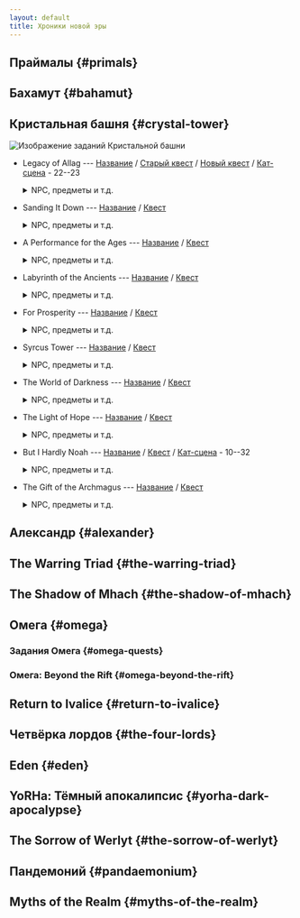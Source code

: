 ```yaml
---
layout: default
title: Хроники новой эры
---
```


## Праймалы {#primals}

## Бахамут {#bahamut}

## Кристальная башня {#crystal-tower}

![Изображение заданий Кристальной башни](https://img.finalfantasyxiv.com/lds/pc/global/images/itemicon/7d/7d4cee627cc765cc427f778f543e63b2912275dd.png)

* Legacy of Allag --- [Название](https://host6450.hnt.ru/translate/ffxiv-translation/completejournal/ru/?checksum=3827de7d7a8dea85) / [Старый квест](https://host6450.hnt.ru/projects/ffxiv-translation/quest-011-gaiusd201_01199/) / [Новый квест](https://host6450.hnt.ru/projects/ffxiv-translation/quest-017-gaiusx201_01709/) / [Кат-сцена](https://host6450.hnt.ru/projects/ffxiv-translation/quest-011-gaiusd201_01199/) - 22--23
  <details>
    <summary>NPC, предметы и т.д.
    </summary>

    NPC: [outlandish man](https://host6450.hnt.ru/translate/ffxiv-translation/enpcresident/ru/?checksum=7514ae8fe456ab05), [Rammbroes](https://host6450.hnt.ru/translate/ffxiv-translation/enpcresident/ru/?checksum=f53781452bc80d2e)
    <br>
    Вражеские NPC: (без названия), (без названия), (без названия), (без названия)
    <br>
    Предметы: [Flawless Earth Crystal](https://host6450.hnt.ru/translate/ffxiv-translation/eventitem/ru/?checksum=b6bfcf267cfecf8c) ([Описание](https://host6450.hnt.ru/translate/ffxiv-translation/eventitemhelp/ru/?checksum=b6bfcf267cfecf8c)), [Flawless Water Crystal](https://host6450.hnt.ru/translate/ffxiv-translation/eventitem/ru/?checksum=e62b60133ce0ece4) ([Описание](https://host6450.hnt.ru/translate/ffxiv-translation/eventitemhelp/ru/?checksum=e62b60133ce0ece4)), [Flawless Fire Crystal](https://host6450.hnt.ru/translate/ffxiv-translation/eventitem/ru/?checksum=644ab70b24cd5dae) ([Описание](https://host6450.hnt.ru/translate/ffxiv-translation/eventitemhelp/ru/?checksum=644ab70b24cd5dae)), [Flawless Wind Crystal](https://host6450.hnt.ru/translate/ffxiv-translation/eventitem/ru/?checksum=5aa1eff5fc2bf2f7) ([Описание](https://host6450.hnt.ru/translate/ffxiv-translation/eventitemhelp/ru/?checksum=5aa1eff5fc2bf2f7))
    <br>
    Надписи на земле: [Цель](https://host6450.hnt.ru/translate/ffxiv-translation/eobjname/ru/?checksum=62789b56032e9da9), [Цель](https://host6450.hnt.ru/translate/ffxiv-translation/eobjname/ru/?checksum=1689aed4f528feaf), [Цель](https://host6450.hnt.ru/translate/ffxiv-translation/eobjname/ru/?checksum=a6be2de5cf999da1), [Цель](https://host6450.hnt.ru/translate/ffxiv-translation/eobjname/ru/?checksum=d677aab60027937f)
  </details>
* Sanding It Down --- [Название](https://host6450.hnt.ru/translate/ffxiv-translation/completejournal/ru/?checksum=d8061bacfa26fe6e) / [Квест](https://host6450.hnt.ru/projects/ffxiv-translation/quest-012-gaiusd202_01200/)
  <details>
    <summary>NPC, предметы и т.д.
    </summary>

    NPC: [Rammbroes](https://host6450.hnt.ru/translate/ffxiv-translation/enpcresident/ru/?checksum=f53781452bc80d2e), [Серендипити](https://host6450.hnt.ru/translate/ffxiv-translation/enpcresident/ru/?checksum=d70d857ad38fef69), [Биггс](https://host6450.hnt.ru/translate/ffxiv-translation/enpcresident/ru/?checksum=d19c9ab339f9381e), [experienced adventurer](https://host6450.hnt.ru/translate/ffxiv-translation/enpcresident/ru/?checksum=681a481c0f4fd6ca), [(без названия)](https://host6450.hnt.ru/translate/ffxiv-translation/enpcresident/ru/?checksum=d4ae175a78efcf24), [(без названия)](https://host6450.hnt.ru/translate/ffxiv-translation/enpcresident/ru/?checksum=804649e4b0454327), [Ведж](https://host6450.hnt.ru/translate/ffxiv-translation/enpcresident/ru/?checksum=58048033b678d752)
    <br>
    Предметы: [Bulging Gil Pouch](https://host6450.hnt.ru/translate/ffxiv-translation/eventitem/ru/?checksum=d6387e18afe963d1) ([Описание](https://host6450.hnt.ru/translate/ffxiv-translation/eventitemhelp/ru/?checksum=d6387e18afe963d1)), [Fire-kissed Aethersand](https://host6450.hnt.ru/translate/ffxiv-translation/eventitem/ru/?checksum=b0a1d1015215b98c) ([Описание](https://host6450.hnt.ru/translate/ffxiv-translation/eventitemhelp/ru/?checksum=b0a1d1015215b98c)), [Earth-cradled Aethersand](https://host6450.hnt.ru/translate/ffxiv-translation/eventitem/ru/?checksum=c5b3e0205231def9) ([Описание](https://host6450.hnt.ru/translate/ffxiv-translation/eventitemhelp/ru/?checksum=c5b3e0205231def9))
    <br>
    Надписи на земле: [earth-cradled aethersand](https://host6450.hnt.ru/translate/ffxiv-translation/eobjname/ru/?checksum=5a0d2ac51401d9a9)
  </details>
* A Performance for the Ages --- [Название](https://host6450.hnt.ru/translate/ffxiv-translation/completejournal/ru/?checksum=28c55d95933b4165) / [Квест](https://host6450.hnt.ru/projects/ffxiv-translation/quest-012-gaiusd203_01201/)
  <details>
    <summary>NPC, предметы и т.д.
    </summary>

    NPC: [Rammbroes](https://host6450.hnt.ru/translate/ffxiv-translation/enpcresident/ru/?checksum=f53781452bc80d2e), [Парсмонтре](https://host6450.hnt.ru/translate/ffxiv-translation/enpcresident/ru/?checksum=e1a101f02ab56740), [(без названия)](https://host6450.hnt.ru/translate/ffxiv-translation/enpcresident/ru/?checksum=b85a0cc45186ea20)
    <br>
    Вражеские NPC: (без названия), (без названия), (без названия)
    <br>
    Предметы: [Wind-touched Aethersand](https://host6450.hnt.ru/translate/ffxiv-translation/eventitem/ru/?checksum=c96f75e1380b5b10) ([Описание](https://host6450.hnt.ru/translate/ffxiv-translation/eventitemhelp/ru/?checksum=c96f75e1380b5b10)), [Water-blessed Aethersand](https://host6450.hnt.ru/translate/ffxiv-translation/eventitem/ru/?checksum=8e1335f7251d9734) ([Описание](https://host6450.hnt.ru/translate/ffxiv-translation/eventitemhelp/ru/?checksum=8e1335f7251d9734))
    <br>
    Надписи на земле: [hulking hog carcass](https://host6450.hnt.ru/translate/ffxiv-translation/eobjname/ru/?checksum=862f189f5bf97e1d), [wind-touched aethersand](https://host6450.hnt.ru/translate/ffxiv-translation/eobjname/ru/?checksum=13fbd3190d76a3e0), [(без названия)](https://host6450.hnt.ru/translate/ffxiv-translation/eobjname/ru/?checksum=f473e1cc16375e33), [(без названия)](https://host6450.hnt.ru/translate/ffxiv-translation/eobjname/ru/?checksum=11dadd446d541419), [water-blessed aethersand](https://host6450.hnt.ru/translate/ffxiv-translation/eobjname/ru/?checksum=4d462c444d325447)
  </details>
* Labyrinth of the Ancients --- [Название](https://host6450.hnt.ru/translate/ffxiv-translation/completejournal/ru/?checksum=904cda7bdccd6945) / [Квест](https://host6450.hnt.ru/projects/ffxiv-translation/quest-012-gaiusd204_01202/)
  <details>
    <summary>NPC, предметы и т.д.
    </summary>

    NPC: [Г'раха Тиа](https://host6450.hnt.ru/translate/ffxiv-translation/enpcresident/ru/?checksum=c49b705dccc1d8e1)
    <br>
    Надписи на земле: [Цель](https://host6450.hnt.ru/translate/ffxiv-translation/eobjname/ru/?checksum=9022ca50689feff6)
  </details>
* For Prosperity --- [Название](https://host6450.hnt.ru/translate/ffxiv-translation/completejournal/ru/?checksum=fafae7389cb4ee0e) / [Квест](https://host6450.hnt.ru/projects/ffxiv-translation/quest-012-gaiusd205_01203/)
  <details>
    <summary>NPC, предметы и т.д.
    </summary>

    NPC: [Г'раха Тиа](https://host6450.hnt.ru/translate/ffxiv-translation/enpcresident/ru/?checksum=c49b705dccc1d8e1), [Rammbroes](https://host6450.hnt.ru/translate/ffxiv-translation/enpcresident/ru/?checksum=f53781452bc80d2e)
  </details>
* Syrcus Tower --- [Название](https://host6450.hnt.ru/translate/ffxiv-translation/completejournal/ru/?checksum=51c22700ed0ba275) / [Квест](https://host6450.hnt.ru/projects/ffxiv-translation/quest-014-gaiusd401_01474/)
  <details>
    <summary>NPC, предметы и т.д.
    </summary>

    NPC: [Rammbroes](https://host6450.hnt.ru/translate/ffxiv-translation/enpcresident/ru/?checksum=f53781452bc80d2e), [Биггс](https://host6450.hnt.ru/translate/ffxiv-translation/enpcresident/ru/?checksum=a4d5534948f38ebd), [Ведж](https://host6450.hnt.ru/translate/ffxiv-translation/enpcresident/ru/?checksum=135bc7df66e0ff88), [Doga](https://host6450.hnt.ru/translate/ffxiv-translation/enpcresident/ru/?checksum=fa2aa4b98b7b4fcf), [Unei](https://host6450.hnt.ru/translate/ffxiv-translation/enpcresident/ru/?checksum=875c00994d7fb247), [Г'раха Тиа](https://host6450.hnt.ru/translate/ffxiv-translation/enpcresident/ru/?checksum=15c1585813799966), [Сид](https://host6450.hnt.ru/translate/ffxiv-translation/enpcresident/ru/?checksum=fb3f926ed0efec40), [Неро](https://host6450.hnt.ru/translate/ffxiv-translation/enpcresident/ru/?checksum=4ebec2f46cb3d4c6), [Биггс](https://host6450.hnt.ru/translate/ffxiv-translation/enpcresident/ru/?checksum=277e5106e8b3b77e), [Ведж](https://host6450.hnt.ru/translate/ffxiv-translation/enpcresident/ru/?checksum=eeb0818ea354dcac), [Сид](https://host6450.hnt.ru/translate/ffxiv-translation/enpcresident/ru/?checksum=5e80ed1f4322ce51), [Биггс](https://host6450.hnt.ru/translate/ffxiv-translation/enpcresident/ru/?checksum=6a63449863f4cf75), [Ведж](https://host6450.hnt.ru/translate/ffxiv-translation/enpcresident/ru/?checksum=9b2e1701a838bd5d), (без названия), [Г'раха Тиа](https://host6450.hnt.ru/translate/ffxiv-translation/enpcresident/ru/?checksum=c49b705dccc1d8e1)
  </details>
* The World of Darkness --- [Название](https://host6450.hnt.ru/translate/ffxiv-translation/completejournal/ru/?checksum=e4708e82caa285b7) / [Квест](https://host6450.hnt.ru/projects/ffxiv-translation/quest-004-gaiusd601_00494/)
  <details>
    <summary>NPC, предметы и т.д.
    </summary>

    NPC: [Rammbroes](https://host6450.hnt.ru/translate/ffxiv-translation/enpcresident/ru/?checksum=f53781452bc80d2e), [Ведж](https://host6450.hnt.ru/translate/ffxiv-translation/enpcresident/ru/?checksum=a4a09b3b2310ceff), [Биггс](https://host6450.hnt.ru/translate/ffxiv-translation/enpcresident/ru/?checksum=376cae41f52a5652), [Г'раха Тиа](https://host6450.hnt.ru/translate/ffxiv-translation/enpcresident/ru/?checksum=c49b705dccc1d8e1), [Г'раха Тиа](https://host6450.hnt.ru/translate/ffxiv-translation/enpcresident/ru/?checksum=99887cf58a6bdcd7), (без названия), [Сид](https://host6450.hnt.ru/translate/ffxiv-translation/enpcresident/ru/?checksum=5e80ed1f4322ce51), [Биггс](https://host6450.hnt.ru/translate/ffxiv-translation/enpcresident/ru/?checksum=6a63449863f4cf75), [Ведж](https://host6450.hnt.ru/translate/ffxiv-translation/enpcresident/ru/?checksum=9b2e1701a838bd5d)
  </details>
* The Light of Hope --- [Название](https://host6450.hnt.ru/translate/ffxiv-translation/completejournal/ru/?checksum=2235954d9a682114) / [Квест](https://host6450.hnt.ru/projects/ffxiv-translation/quest-004-gaiusd602_00495/)
  <details>
    <summary>NPC, предметы и т.д.
    </summary>

    NPC: [Rammbroes](https://host6450.hnt.ru/translate/ffxiv-translation/enpcresident/ru/?checksum=f53781452bc80d2e), [son of Saint Coinach](https://host6450.hnt.ru/translate/ffxiv-translation/enpcresident/ru/?checksum=27ccc568a9239c87), [(без названия)](https://host6450.hnt.ru/translate/ffxiv-translation/enpcresident/ru/?checksum=a6e26b606f1c39a6)
  </details>
* But I Hardly Noah --- [Название](https://host6450.hnt.ru/translate/ffxiv-translation/completejournal/ru/?checksum=707baf3743d4e3cb) / [Квест](https://host6450.hnt.ru/projects/ffxiv-translation/quest-004-gaiusd701_00497/) / [Кат-сцена](https://host6450.hnt.ru/projects/ffxiv-translation/quest-005-mansea200_00546/) - 10--32
  <details>
    <summary>NPC, предметы и т.д.
    </summary>

    NPC: [Syele](https://host6450.hnt.ru/translate/ffxiv-translation/enpcresident/ru/?checksum=63885092d5b582da), [Koh Rabntah](https://host6450.hnt.ru/translate/ffxiv-translation/enpcresident/ru/?checksum=c7b007a15770d493)
  </details>
* The Gift of the Archmagus --- [Название](https://host6450.hnt.ru/translate/ffxiv-translation/completejournal/ru/?checksum=638a8bb8ceb1ca2c) / [Квест](https://host6450.hnt.ru/projects/ffxiv-translation/quest-004-gaiusd702_00498/)
  <details>
    <summary>NPC, предметы и т.д.
    </summary>

    NPC: [Koh Rabntah](https://host6450.hnt.ru/translate/ffxiv-translation/enpcresident/ru/?checksum=c7b007a15770d493), (без названия)
    <br>
    Предметы: [Pearl of the Labyrinth](https://host6450.hnt.ru/translate/ffxiv-translation/eventitem/ru/?checksum=c39e9f4a4583f305) ([Описание](https://host6450.hnt.ru/translate/ffxiv-translation/eventitemhelp/ru/?checksum=c39e9f4a4583f305)), [Pearl of the Tower](https://host6450.hnt.ru/translate/ffxiv-translation/eventitem/ru/?checksum=dd9a5e4fdb3d5db7) ([Описание](https://host6450.hnt.ru/translate/ffxiv-translation/eventitemhelp/ru/?checksum=dd9a5e4fdb3d5db7)), [Pearl of the Darkness](https://host6450.hnt.ru/translate/ffxiv-translation/eventitem/ru/?checksum=25faf289989f04b7) ([Описание](https://host6450.hnt.ru/translate/ffxiv-translation/eventitemhelp/ru/?checksum=25faf289989f04b7))
  </details>


## Александр {#alexander}

## The Warring Triad {#the-warring-triad}

## The Shadow of Mhach {#the-shadow-of-mhach}

## Омега {#omega}

### Задания Омега {#omega-quests}

### Омега: Beyond the Rift {#omega-beyond-the-rift}

## Return to Ivalice {#return-to-ivalice}

## Четвёрка лордов {#the-four-lords}

## Eden {#eden}

## YoRHa: Тёмный апокалипсис {#yorha-dark-apocalypse}

## The Sorrow of Werlyt {#the-sorrow-of-werlyt}

## Пандемоний {#pandaemonium}

## Myths of the Realm {#myths-of-the-realm}
